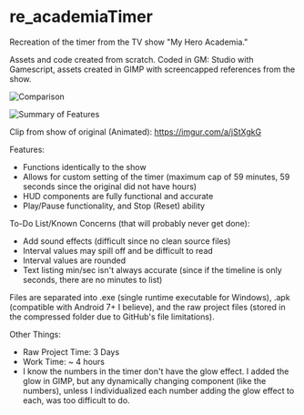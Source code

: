 # re_academiaTimer
Recreation of the timer from the TV show "My Hero Academia."

Assets and code created from scratch. Coded in GM: Studio with Gamescript, assets created in GIMP with screencapped references from the show.

![Comparison](https://i.imgur.com/6QSZp1B.png)

![Summary of Features](https://i.imgur.com/qRNY3HX.png)

Clip from show of original (Animated): https://imgur.com/a/jStXgkG

Features:
- Functions identically to the show
- Allows for custom setting of the timer (maximum cap of 59 minutes, 59 seconds since the original did not have hours)
- HUD components are fully functional and accurate
- Play/Pause functionality, and Stop (Reset) ability

To-Do List/Known Concerns (that will probably never get done):
- Add sound effects (difficult since no clean source files)
- Interval values may spill off and be difficult to read
- Interval values are rounded
- Text listing min/sec isn't always accurate (since if the timeline is only seconds, there are no minutes to list)

Files are separated into .exe (single runtime executable for Windows), .apk (compatible with Android 7+ I believe), and the raw project files (stored in the compressed folder due to GitHub's file limitations).

Other Things:
- Raw Project Time: 3 Days
- Work Time: ~ 4 hours
- I know the numbers in the timer don't have the glow effect. I added the glow in GIMP, but any dynamically changing component (like the numbers), unless I individualized each number adding the glow effect to each, was too difficult to do.
